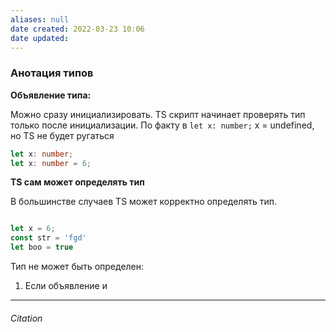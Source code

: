 ```yaml
---
aliases: null
date created: 2022-03-23 10:06
date updated:
---
```


### Анотация типов

**Объявление типа:**

Можно сразу инициализировать. TS скрипт начинает проверять тип только после инициализации. По факту в `let x: number;` x = undefined, но TS не будет ругаться

```ts
let x: number;
let x: number = 6;

```

**TS сам может определять тип**

В большинстве случаев TS может корректно определять тип. 

```ts

let x = 6;
const str = 'fgd'
let boo = true

```

Тип не может быть определен:

1. Если объявление и 


---

###### Citation

